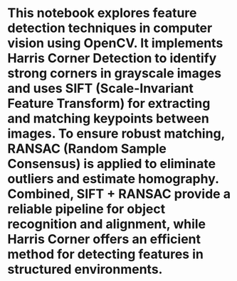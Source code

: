 
# This notebook explores feature detection techniques in computer vision using OpenCV. It implements Harris Corner Detection to identify strong corners in grayscale images and uses SIFT (Scale-Invariant Feature Transform) for extracting and matching keypoints between images. To ensure robust matching, RANSAC (Random Sample Consensus) is applied to eliminate outliers and estimate homography. Combined, SIFT + RANSAC provide a reliable pipeline for object recognition and alignment, while Harris Corner offers an efficient method for detecting features in structured environments.
